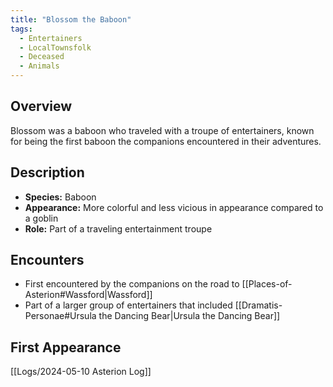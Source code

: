 ```yaml
---
title: "Blossom the Baboon"
tags:
  - Entertainers
  - LocalTownsfolk
  - Deceased
  - Animals
---
```


## Overview
Blossom was a baboon who traveled with a troupe of entertainers, known for being the first baboon the companions encountered in their adventures.

## Description
- **Species:** Baboon
- **Appearance:** More colorful and less vicious in appearance compared to a goblin
- **Role:** Part of a traveling entertainment troupe

## Encounters
- First encountered by the companions on the road to [[Places-of-Asterion#Wassford|Wassford]]
- Part of a larger group of entertainers that included [[Dramatis-Personae#Ursula the Dancing Bear|Ursula the Dancing Bear]]

## First Appearance
[[Logs/2024-05-10 Asterion Log]]

